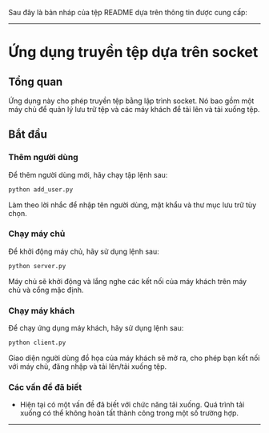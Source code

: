 Sau đây là bản nháp của tệp README dựa trên thông tin được cung cấp:

---

# Ứng dụng truyền tệp dựa trên socket

## Tổng quan
Ứng dụng này cho phép truyền tệp bằng lập trình socket. Nó bao gồm một máy chủ để quản lý lưu trữ tệp và các máy khách để tải lên và tải xuống tệp.

## Bắt đầu

### Thêm người dùng
Để thêm người dùng mới, hãy chạy tập lệnh sau:
```sh
python add_user.py
```
Làm theo lời nhắc để nhập tên người dùng, mật khẩu và thư mục lưu trữ tùy chọn.

### Chạy máy chủ
Để khởi động máy chủ, hãy sử dụng lệnh sau:
```sh
python server.py
```
Máy chủ sẽ khởi động và lắng nghe các kết nối của máy khách trên máy chủ và cổng mặc định.

### Chạy máy khách
Để chạy ứng dụng máy khách, hãy sử dụng lệnh sau:
```sh
python client.py
```
Giao diện người dùng đồ họa của máy khách sẽ mở ra, cho phép bạn kết nối với máy chủ, đăng nhập và tải lên/tải xuống tệp.

### Các vấn đề đã biết
- Hiện tại có một vấn đề đã biết với chức năng tải xuống. Quá trình tải xuống có thể không hoàn tất thành công trong một số trường hợp.

---
